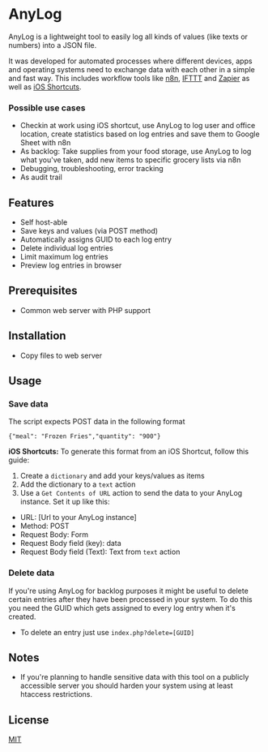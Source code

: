 # AnyLog
AnyLog is a lightweight tool to easily log all kinds of values (like texts or numbers) into a JSON file.

It was developed for automated processes where different devices, apps and operating systems need to exchange data with each other in a simple and fast way. This includes workflow tools like [n8n](https://github.com/n8n-io/n8n), [IFTTT](https://ifttt.com/) and [Zapier](https://zapier.com/) as well as [iOS Shortcuts](https://support.apple.com/guide/shortcuts/welcome/ios).

### Possible use cases
* Checkin at work using iOS shortcut, use AnyLog to log user and office location, create statistics based on log entries and save them to Google Sheet with n8n
* As backlog: Take supplies from your food storage, use AnyLog to log what you've taken, add new items to specific grocery lists via n8n
* Debugging, troubleshooting, error tracking
* As audit trail

## Features

* Self host-able
* Save keys and values (via POST method)
* Automatically assigns GUID to each log entry
* Delete individual log entries
* Limit maximum log entries
* Preview log entries in browser

## Prerequisites
* Common web server with PHP support

## Installation
* Copy files to web server

## Usage
### Save data
The script expects POST data in the following format

    {"meal": "Frozen Fries","quantity": "900"}

**iOS Shortcuts:** To generate this format from an iOS Shortcut, follow this guide:
1. Create a `dictionary` and add your keys/values as items
2. Add the dictionary to a `text` action
3. Use a `Get Contents of URL` action to send the data to your AnyLog instance. Set it up like this:
* URL: [Url to your AnyLog instance]
* Method: POST
* Request Body: Form
* Request Body field (key): data
* Request Body field (Text): Text from `text` action
	
### Delete data
If you're using AnyLog for backlog purposes it might be useful to delete certain entries after they have been processed in your system. To do this you need the GUID which gets assigned to every log entry when it's created.

* To delete an entry just use `index.php?delete=[GUID]`

## Notes

* If you're planning to handle sensitive data with this tool on a publicly accessible server you should harden your system using at least htaccess restrictions.

## License

[MIT](https://github.com/interactafraz/anylog/blob/main/LICENSE.txt)